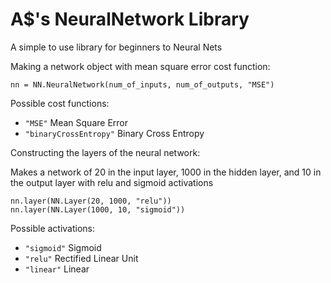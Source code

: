 # A$'s NeuralNetwork Library
A simple to use library for beginners to Neural Nets

Making a network object with mean square error cost function:

`nn = NN.NeuralNetwork(num_of_inputs, num_of_outputs, "MSE")`

Possible cost functions:

- `"MSE"` Mean Square Error
- `"binaryCrossEntropy"` Binary Cross Entropy


Constructing the layers of the neural network:

Makes a network of 20 in the input layer, 1000 in the hidden layer, and 10 in the output layer with relu and sigmoid activations

```
nn.layer(NN.Layer(20, 1000, "relu"))
nn.layer(NN.Layer(1000, 10, "sigmoid"))
```

Possible activations:

- `"sigmoid"` Sigmoid
- `"relu"` Rectified Linear Unit
- `"linear"` Linear

